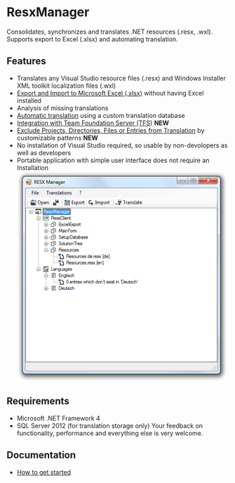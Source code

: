 # ResxManager
Consolidates, synchronizes and translates .NET resources (.resx, .wxl). Supports export to Excel (.xlsx) and automating translation.

## Features
* Translates any Visual Studio resource files (.resx) and Windows Installer XML toolkit localization files (.wxl)
* [Export and Import to Microsoft Excel (.xlsx)](docs/ExportImportResourcesToExcel.md) without having Excel installed
* Analysis of missing translations
* [Automatic translation](docs/AutomaticTranslation.md) using a custom translation database
* [Integration with Team Foundation Server (TFS)](docs/HowToUseWithTeamFoundationServer.md) **NEW**
* [Exclude Projects, Directories, Files or Entries from Translation](docs/ExcludeProjectsDirectoriesFilesEntries.md) by customizable patterns **NEW**
* No installation of Visual Studio required, so usable by non-devolopers as well as developers
* Portable application with simple user interface does not require an Installation
![](docs/Home_ResxManager001.png)

## Requirements
* Microsoft .NET Framework 4
* SQL Server 2012 (for translation storage only)
Your feedback on functionality, performance and everything else is very welcome.

## Documentation
* [How to get started](docs/Documentation.md) 

